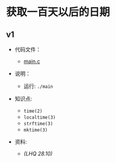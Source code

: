 # 获取一百天以后的日期

## v1

- 代码文件：
  - [main.c](./v1/main.c)

- 说明：
  - 运行: `./main`

- 知识点:
  - `time(2)`
  - `localtime(3)`
  - `strftime(3)`
  - `mktime(3)`

- 资料:
  - _(LHQ 28.10)_
